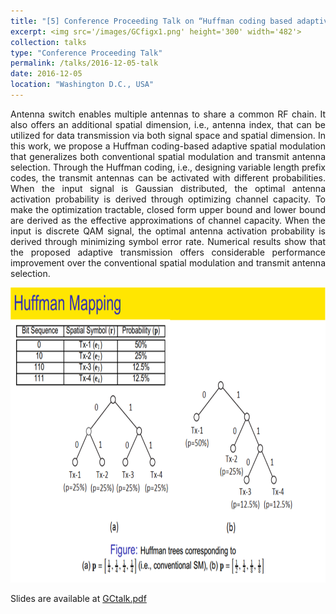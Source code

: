 ```yaml
---
title: "[5] Conference Proceeding Talk on “Huffman coding based adaptive spatial modulation”"
excerpt: <img src='/images/GCfigx1.png' height='300' width='482'>
collection: talks
type: "Conference Proceeding Talk"
permalink: /talks/2016-12-05-talk
date: 2016-12-05
location: "Washington D.C., USA"
---
```


<p style="text-align:justify">Antenna switch enables multiple antennas to share a common RF chain. It also offers an additional spatial dimension, i.e., antenna index, that can be utilized for data transmission via both signal space and spatial dimension. In this work, we propose a Huffman coding-based adaptive spatial modulation that generalizes both conventional spatial modulation and transmit antenna selection. Through the Huffman coding, i.e., designing variable length prefix codes, the transmit antennas can be activated with different probabilities. When the input signal is Gaussian distributed, the optimal antenna activation probability is derived through optimizing channel capacity. To make the optimization tractable, closed form upper bound and lower bound are derived as the effective approximations of channel capacity. When the input is discrete QAM signal, the optimal antenna activation probability is derived through minimizing symbol error rate. Numerical results show that the proposed adaptive transmission offers considerable performance improvement over the conventional spatial modulation and transmit antenna selection.</p>



<img src='/images/GCfigx1.png'  height='472' width='774'>


Slides are available at [GCtalk.pdf](https://weiwang-wys.github.io/files/GCTalkV2.pdf)
